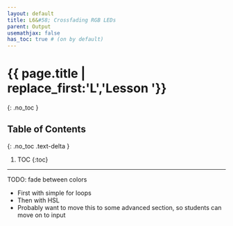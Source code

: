 ```yaml
---
layout: default
title: L6&#58; Crossfading RGB LEDs
parent: Output
usemathjax: false
has_toc: true # (on by default)
---
```

# {{ page.title | replace_first:'L','Lesson '}}
{: .no_toc }

## Table of Contents
{: .no_toc .text-delta }

1. TOC
{:toc}
---

TODO: fade between colors
- First with simple for loops
- Then with HSL
- Probably want to move this to some advanced section, so students can move on to input